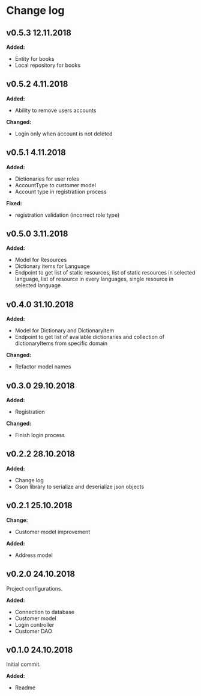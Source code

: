# Change log

## v0.5.3 12.11.2018

**Added:**
- Entity for books
- Local repository for books

## v0.5.2 4.11.2018

**Added:**
- Ability to remove users accounts

**Changed:**
- Login only when account is not deleted

## v0.5.1 4.11.2018

**Added:**
- Dictionaries for user roles
- AccountType to customer model
- Account type in registratiion process

**Fixed:**
- registration validation (incorrect role type)

## v0.5.0 3.11.2018

**Added:**
- Model for Resources
- Dictionary items for Language
- Endpoint to get list of static resources, list of static resources in selected language, list of resource in every languages, single resource in selected language

## v0.4.0 31.10.2018

**Added:**
- Model for Dictionary and DictionaryItem
- Endpoint to get list of available dictionaries and collection of dictionaryItems from specific domain

**Changed:**
- Refactor model names

## v0.3.0 29.10.2018

**Added:**
- Registration 

**Changed:**
- Finish login process

## v0.2.2 28.10.2018

**Added:**
- Change log
- Gson library to serialize and deserialize json objects

## v0.2.1 25.10.2018

**Change:**
- Customer model improvement

**Added:**
- Address model

## v0.2.0 24.10.2018

Project configurations.

**Added:**
- Connection to database
- Customer model
- Login controller
- Customer DAO

## v0.1.0 24.10.2018

Initial commit.

**Added:**
- Readme
